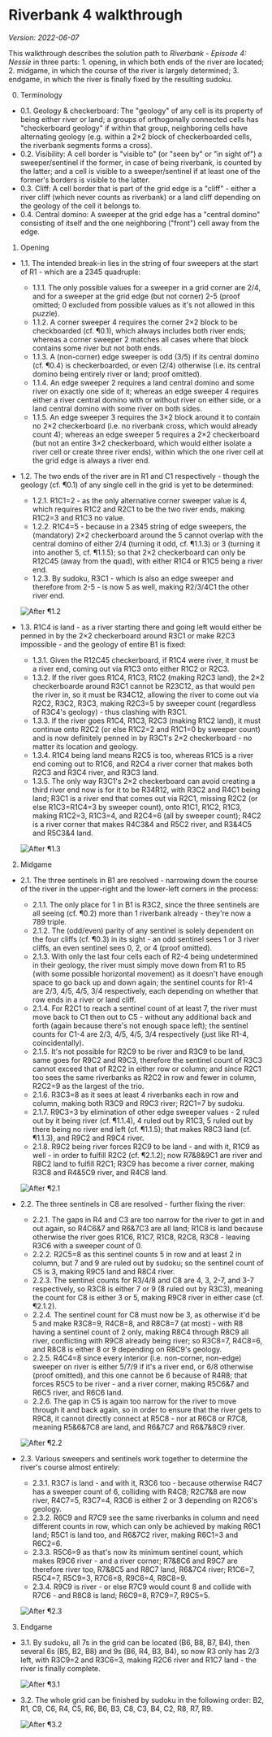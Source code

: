 # Riverbank 4 walkthrough
_Version: 2022-06-07_

This walkthrough describes the solution path to _Riverbank - Episode 4: Nessie_ in three parts: 1. opening, in which both ends of the river are located; 2. midgame, in which the course of the river is largely determined; 3. endgame, in which the river is finally fixed by the resulting sudoku.

0. Terminology

- 0.1. Geology & checkerboard: The "geology" of any cell is its property of being either river or land; a groups of orthogonally connected cells has "checkerboard geology" if within that group, neighboring cells have alternating geology (e.g. within a 2×2 block of checkerboarded cells, the riverbank segments forms a cross).
- 0.2. Visibility: A cell border is "visible to" (or "seen by" or "in sight of") a sweeper/sentinel if the former, in case of being riverbank, is counted by the latter; and a cell is visible to a sweeper/sentinel if at least one of the former's borders is visible to the latter.
- 0.3. Cliff: A cell border that is part of the grid edge is a "cliff" - either a river cliff (which never counts as riverbank) or a land cliff depending on the geology of the cell it belongs to.
- 0.4. Central domino: A sweeper at the grid edge has a "central domino" consisting of itself and the one neighboring ("front") cell away from the edge.

1. Opening

- 1.1. The intended break-in lies in the string of four sweepers at the start of R1 - which are a 2345 quadruple:
  - 1.1.1. The only possible values for a sweeper in a grid corner are 2/4, and for a sweeper at the grid edge (but not corner) 2-5 (proof omitted; 0 excluded from possible values as it's not allowed in this puzzle).
  - 1.1.2. A corner sweeper 4 requires the corner 2×2 block to be checkboarded (cf. ¶0.1), which always includes both river ends; whereas a corner sweeper 2 matches all cases where that block contains some river but not both ends.
  - 1.1.3. A (non-corner) edge sweeper is odd (3/5) if its central domino (cf. ¶0.4) is checkerboarded, or even (2/4) otherwise (i.e. its central domino being entirely river or land; proof omitted).
  - 1.1.4. An edge sweeper 2 requires a land central domino and some river on exactly one side of it; whereas an edge sweeper 4 requires either a river central domino with or without river on either side, or a land central domino with some river on both sides.
  - 1.1.5. An edge sweeper 3 requires the 3×2 block around it to contain no 2×2 checkerboard (i.e. no riverbank cross, which would already count 4); whereas an edge sweeper 5 requires a 2×2 checkerboard (but not an entire 3×2 checkerboard, which would either isolate a river cell or create three river ends), within which the one river cell at the grid edge is always a river end.

- 1.2. The two ends of the river are in R1 and C1 respectively - though the geology (cf. ¶0.1) of any single cell in the grid is yet to be determined:
  - 1.2.1. R1C1=2 - as the only alternative corner sweeper value is 4, which requires R1C2 and R2C1 to be the two river ends, making R1C2=3 and R1C3 no value.
  - 1.2.2. R1C4=5 - because in a 2345 string of edge sweepers, the (mandatory) 2×2 checkerboard around the 5 cannot overlap with the central domino of either 2/4 (turning it odd, cf. ¶1.1.3) or 3 (turning it into another 5, cf. ¶1.1.5); so that 2×2 checkerboard can only be R12C45 (away from the quad), with either R1C4 or R1C5 being a river end.
  - 1.2.3. By sudoku, R3C1 - which is also an edge sweeper and therefore from 2-5 - is now 5 as well, making R2/3/4C1 the other river end.

  ![After ¶1.2](./riverbank_4_walkthrough_12.png)

- 1.3. R1C4 is land - as a river starting there and going left would either be penned in by the 2×2 checkerboard around R3C1 or make R2C3 impossible - and the geology of entire B1 is fixed:
  - 1.3.1. Given the R12C45 checkerboard, if R1C4 were river, it must be a river end, coming out via R1C3 onto either R1C2 or R2C3.
  - 1.3.2. If the river goes R1C4, R1C3, R1C2 (making R2C3 land), the 2×2 checkerboarde around R3C1 cannot be R23C12, as that would pen the river in, so it must be R34C12, allowing the river to come out via R2C2, R3C2, R3C3, making R2C3=5 by sweeper count (regardless of R3C4's geology) - thus clashing with R3C1.
  - 1.3.3. If the river goes R1C4, R1C3, R2C3 (making R1C2 land), it must continue onto R2C2 (or else R1C2=2 and R1C1=0 by sweeper count) and is now definitely penned in by R3C1's 2×2 checkerboard - no matter its location and geology.
  - 1.3.4. R1C4 being land means R2C5 is too, whereas R1C5 is a river end coming out to R1C6, and R2C4 a river corner that makes both R2C3 and R3C4 river, and R3C3 land.
  - 1.3.5. The only way R3C1's 2×2 checkerboard can avoid creating a third river end now is for it to be R34R12, with R3C2 and R4C1 being land; R3C1 is a river end that comes out via R2C1, missing R2C2 (or else R1C3=R1C4=3 by sweeper count), onto R1C1, R1C2, R1C3, making R1C2=3, R1C3=4, and R2C4=6 (all by sweeper count); R4C2 is a river corner that makes R4C3&4 and R5C2 river, and R3&4C5 and R5C3&4 land.

  ![After ¶1.3](./riverbank_4_walkthrough_13.png)

2. Midgame

- 2.1. The three sentinels in B1 are resolved - narrowing down the course of the river in the upper-right and the lower-left corners in the process:
  - 2.1.1. The only place for 1 in B1 is R3C2, since the three sentinels are all seeing (cf. ¶0.2) more than 1 riverbank already - they're now a 789 triple.
  - 2.1.2. The (odd/even) parity of any sentinel is solely dependent on the four cliffs (cf. ¶0.3) in its sight - an odd sentinel sees 1 or 3 river cliffs, an even sentinel sees 0, 2, or 4 (proof omitted).
  - 2.1.3. With only the last four cells each of R2-4 being undetermined in their geology, the river must simply move down from R1 to R5 (with some possible horizontal movement) as it doesn't have enough space to go back up and down again; the sentinel counts for R1-4 are 2/3, 4/5, 4/5, 3/4 respectively, each depending on whether that row ends in a river or land cliff.
  - 2.1.4. For R2C1 to reach a sentinel count of at least 7, the river must move back to C1 then out to C5 - without any additional back and forth (again because there's not enough space left); the sentinel counts for C1-4 are 2/3, 4/5, 4/5, 3/4 respectively (just like R1-4, coincidentally).
  - 2.1.5. It's not possible for R2C9 to be river and R3C9 to be land, same goes for R9C2 and R9C3, therefore the sentinel count of R3C3 cannot exceed that of R2C2 in either row or column; and since R2C1 too sees the same riverbanks as R2C2 in row and fewer in column, R2C2=9 as the largest of the trio.
  - 2.1.6. R3C3=8 as it sees at least 4 riverbanks each in row and column, making both R3C9 and R9C3 river; R2C1=7 by sudoku.
  - 2.1.7. R9C3=3 by elimination of other edge sweeper values - 2 ruled out by it being river (cf. ¶1.1.4), 4 ruled out by R1C3, 5 ruled out by there being no river end left (cf. ¶1.1.5); that makes R8C3 land (cf. ¶1.1.3), and R9C2 and R9C4 river.
  - 2.1.8. R9C2 being river forces R2C9 to be land - and with it, R1C9 as well - in order to fulfill R2C2 (cf. ¶2.1.2); now R7&8&9C1 are river and R8C2 land to fulfill R2C1; R3C9 has become a river corner, making R3C8 and R4&5C9 river, and R4C8 land.

  ![After ¶2.1](./riverbank_4_walkthrough_21.png)

- 2.2. The three sentinels in C8 are resolved - further fixing the river:
  - 2.2.1. The gaps in R4 and C3 are too narrow for the river to get in and out again, so R4C6&7 and R6&7C3 are all land; R1C8 is land because otherwise the river goes R1C6, R1C7, R1C8, R2C8, R3C8 - leaving R3C6 with a sweeper count of 0.
  - 2.2.2. R2C5=8 as this sentinel counts 5 in row and at least 2 in column, but 7 and 9 are ruled out by sudoku; so the sentinel count of C5 is 3, making R9C5 land and R8C4 river.
  - 2.2.3. The sentinel counts for R3/4/8 and C8 are 4, 3, 2-7, and 3-7 respectively, so R3C8 is either 7 or 9 (8 ruled out by R3C3), meaning the count for C8 is either 3 or 5, making R9C8 river in either case (cf. ¶2.1.2).
  - 2.2.4. The sentinel count for C8 must now be 3, as otherwise it'd be 5 and make R3C8=9, R4C8=8, and R8C8=7 (at most) - with R8 having a sentinel count of 2 only, making R8C4 through R8C9 all river, conflicting with R9C8 already being river; so R3C8=7, R4C8=6, and R8C8 is either 8 or 9 depending on R8C9's geology.
  - 2.2.5. R4C4=8 since every interior (i.e. non-corner, non-edge) sweeper on river is either 5/7/9 if it's a river end, or 6/8 otherwise (proof omitted), and this one cannot be 6 because of R4R8; that forces R5C5 to be river - and a river corner, making R5C6&7 and R6C5 river, and R6C6 land.
  - 2.2.6. The gap in C5 is again too narrow for the river to move through it and back again, so in order to ensure that the river gets to R9C8, it cannot directly connect at R5C8 - nor at R6C8 or R7C8, meaning R5&6&7C8 are land, and R6&7C7 and R6&7&8C9 river.

  ![After ¶2.2](./riverbank_4_walkthrough_22.png)

- 2.3. Various sweepers and sentinels work together to determine the river's course almost entirely:
  - 2.3.1. R3C7 is land - and with it, R3C6 too - because otherwise R4C7 has a sweeper count of 6, colliding with R4C8; R2C7&8 are now river, R4C7=5, R3C7=4, R3C6 is either 2 or 3 depending on R2C6's geology.
  - 2.3.2. R6C9 and R7C9 see the same riverbanks in column and need different counts in row, which can only be achieved by making R6C1 land; R5C1 is land too, and R6&7C2 river, making R6C1=3 and R6C2=6.
  - 2.3.3. R5C6=9 as that's now its minimum sentinel count, which makes R9C6 river - and a river corner; R7&8C6 and R9C7 are therefore river too, R7&8C5 and R8C7 land, R6&7C4 river; R1C6=7, R5C4=7, R5C9=3, R7C6=8, R9C6=4, R8C8=9.
  - 2.3.4. R9C9 is river - or else R7C9 would count 8 and collide with R7C6 - and R8C8 is land; R6C9=8, R7C9=7, R9C5=5.

  ![After ¶2.3](./riverbank_4_walkthrough_23.png)

3. Endgame

- 3.1. By sudoku, all 7s in the grid can be located (B6, B8, B7, B4), then several 6s (B5, B2, B8) and 9s (B6, R4, B3, B4), so now R3 only has 2/3 left, with R3C9=2 and R3C6=3, making R2C6 river and R1C7 land - the river is finally complete.

  ![After ¶3.1](./riverbank_4_walkthrough_31.png)

- 3.2. The whole grid can be finished by sudoku in the following order: B2, R1, C9, C6, R4, C5, R6, B6, B3, C8, C3, B4, C2, R8, R7, R9.

  ![After ¶3.2](./riverbank_4_walkthrough_32.png)
